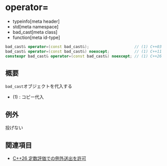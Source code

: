 # operator=
* typeinfo[meta header]
* std[meta namespace]
* bad_cast[meta class]
* function[meta id-type]

```cpp
bad_cast& operator=(const bad_cast&);                    // (1) C++03
bad_cast& operator=(const bad_cast&) noexcept;           // (1) C++11
constexpr bad_cast& operator=(const bad_cast&) noexcept; // (1) C++26
```

## 概要
`bad_cast`オブジェクトを代入する

- (1) : コピー代入


## 例外
投げない


## 関連項目
- [C++26 定数評価での例外送出を許可](/lang/cpp26/allowing_exception_throwing_in_constant-evaluation.md)

